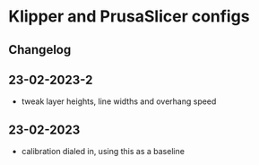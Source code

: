 # Klipper and PrusaSlicer configs

## Changelog

## 23-02-2023-2

- tweak layer heights, line widths and overhang speed

## 23-02-2023

- calibration dialed in, using this as a baseline

